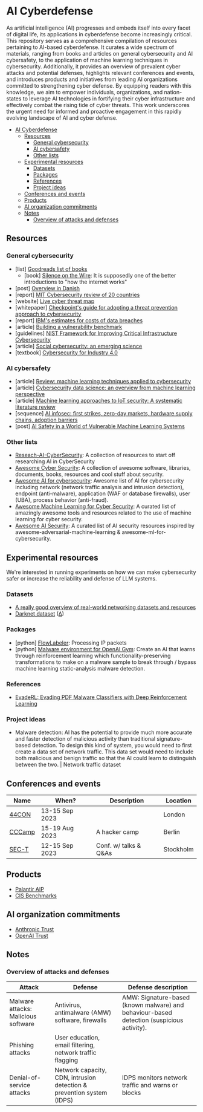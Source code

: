 # AI Cyberdefense

As artificial intelligence (AI) progresses and embeds itself into every facet of digital life, its applications in cyberdefense become increasingly critical. This repository serves as a comprehensive compilation of resources pertaining to AI-based cyberdefense. It curates a wide spectrum of materials, ranging from books and articles on general cybersecurity and AI cybersafety, to the application of machine learning techniques in cybersecurity. Additionally, it provides an overview of prevalent cyber attacks and potential defenses, highlights relevant conferences and events, and introduces products and initiatives from leading AI organizations committed to strengthening cyber defense. By equipping readers with this knowledge, we aim to empower individuals, organizations, and nation-states to leverage AI technologies in fortifying their cyber infrastructure and effectively combat the rising tide of cyber threats. This work underscores the urgent need for informed and proactive engagement in this rapidly evolving landscape of AI and cyber defense.

- [AI Cyberdefense](#ai-cyberdefense)
  - [Resources](#resources)
    - [General cybersecurity](#general-cybersecurity)
    - [AI cybersafety](#ai-cybersafety)
    - [Other lists](#other-lists)
  - [Experimental resources](#experimental-resources)
    - [Datasets](#datasets)
    - [Packages](#packages)
    - [References](#references)
    - [Project ideas](#project-ideas)
  - [Conferences and events](#conferences-and-events)
  - [Products](#products)
  - [AI organization commitments](#ai-organization-commitments)
  - [Notes](#notes)
    - [Overview of attacks and defenses](#overview-of-attacks-and-defenses)

## Resources

### General cybersecurity

- [list] [Goodreads list of books](https://www.goodreads.com/review/list/72754976?shelf=cybersecurity&sort=avg_rating#)
  - [book] [Silence on the Wire](https://cloudflare-ipfs.com/ipfs/bafykbzaced7qlzap77wrfegoup2djxbeafqeeasp47sgx563hmxhdnn4usfzg?filename=Michal%20Zalewski%20-%20Silence%20on%20the%20Wire_%20A%20Field%20Guide%20to%20Passive%20Reconnaissance%20and%20Indirect%20Attacks-No%20Starch%20Press%20%282005%29.pdf): It is supposedly one of the better introductions to "how the internet works"
- [post] [Overview in Danish](<https://www.bdo.dk/da-dk/services/advisory/cybersikkerhed?utm_source=bing&utm_medium=cpc&utm_campaign=Service%20-%20Cybersikkerhed%20(Dansk)&utm_term=Cyber%20Security&utm_content=Cyber%20Security>)
- [report] [MIT Cybersecurity review of 20 countries](https://www.technologyreview.com/2022/11/15/1063189/the-cyber-defense-index-2022-23/)
- [website] [Live cyber threat map](https://threatmap.checkpoint.com/)
- [whitepaper] [Checkpoint's guide for adopting a threat prevention approach to cybersecurity](https://pages.checkpoint.com/preventing-unknown-zero-day-attacks-whitepaper.html)
- [report] [IBM's estimates for costs of data breaches](https://www.ibm.com/reports/data-breach)
- [article] [Building a vulnerability benchmark](https://ietresearch.onlinelibrary.wiley.com/doi/10.1049/iet-ifs.2018.5647)
- [guidelines] [NIST Framework for Improving Critical Infrastructure Cybersecurity](https://www.baltimorecityschools.org/sites/default/files/inline-files/NIST.CSWP_.04162018.pdf)
- [article] [Social cybersecurity: an emerging science](https://link.springer.com/article/10.1007/s10588-020-09322-9)
- [textbook] [Cybersecurity for Industry 4.0](https://link.springer.com/book/10.1007/978-3-319-50660-9)

### AI cybersafety

- [article] [Review: machine learning techniques applied to cybersecurity](https://link.springer.com/article/10.1007/s13042-018-00906-1)
- [article] [Cybersecurity data science: an overview from machine learning perspective](https://link.springer.com/article/10.1186/s40537-020-00318-5)
- [article] [Machine learning approaches to IoT security: A systematic literature review](https://www.sciencedirect.com/science/article/pii/S2542660521000093)
- [sequence] [AI infosec: first strikes, zero-day markets, hardware supply chains, adoption barriers](https://www.lesswrong.com/posts/kvk2ZorXui4YB4zvc/ai-infosec-first-strikes-zero-day-markets-hardware-supply)
- [post] [AI Safety in a World of Vulnerable Machine Learning Systems](https://www.lesswrong.com/posts/ncsxcf8CkDveXBCrA/ai-safety-in-a-world-of-vulnerable-machine-learning-systems-1)

### Other lists

- [Reseach-AI-CyberSecurity](https://github.com/AIDXNZ/Research-Ai-Cybersec): A collection of resources to start off researching AI in CyberSecurity
- [Awesome Cyber Security](https://github.com/fabionoth/awesome-cyber-security): A collection of awesome software, libraries, documents, books, resources and cool stuff about security.
- [Awesome AI for cybersecurity](https://github.com/Billy1900/Awesome-AI-for-cybersecurity): Awesome list of AI for cybersecurity including network (network traffic analysis and intrusion detection), endpoint (anti-malware), application (WAF or database firewalls), user (UBA), process behavior (anti-fraud).
- [Awesome Machine Learning for Cyber Security](https://github.com/jivoi/awesome-ml-for-cybersecurity): A curated list of amazingly awesome tools and resources related to the use of machine learning for cyber security.
- [Awesome AI Security](https://github.com/DeepSpaceHarbor/Awesome-AI-Security): A curated list of AI security resources inspired by awesome-adversarial-machine-learning & awesome-ml-for-cybersecurity.

## Experimental resources

We're interested in running experiments on how we can make cybersecurity safer or increase the reliability and defense of LLM systems.

### Datasets

- [A really good overview of real-world networking datasets and resources](https://gist.github.com/stefanbschneider/96602bb3c8b256b90058d59f337a0e59)
- [Darknet dataset](https://www.unb.ca/cic/datasets/darknet2020.html) ([∆](https://www.kaggle.com/datasets/peterfriedrich1/cicdarknet2020-internet-traffic))

### Packages

- [python] [FlowLabeler](https://github.com/jsrojas/FlowLabeler): Processing IP packets
- [python] [Malware environment for OpenAI Gym](https://github.com/endgameinc/gym-malware): Create an AI that learns through reinforcement learning which functionality-preserving transformations to make on a malware sample to break through / bypass machine learning static-analysis malware detection.

### References

- [EvadeRL: Evading PDF Malware Classifiers with Deep Reinforcement Learning](https://www.hindawi.com/journals/scn/2022/7218800/)

### Project ideas

- Malware detection: AI has the potential to provide much more accurate and faster detection of malicious activity than traditional signature-based detection. To design this kind of system, you would need to first create a data set of network traffic. This data set would need to include both malicious and benign traffic so that the AI could learn to distinguish between the two. | Network traffic dataset

## Conferences and events

| Name                                                                 | When?          | Description           | Location  |
| -------------------------------------------------------------------- | -------------- | --------------------- | --------- |
| [44CON](https://44con.com/2023/03/20/44con-2023-early-bird-tickets/) | 13-15 Sep 2023 |                       | London    |
| [CCCamp](https://events.ccc.de/camp/2023/infos/)                     | 15-19 Aug 2023 | A hacker camp         | Berlin    |
| [SEC-T](https://www.sec-t.org/)                                      | 12-15 Sep 2023 | Conf. w/ talks & Q&As | Stockholm |

## Products

- [Palantir AIP](https://www.palantir.com/platforms/aip/)
- [CIS Benchmarks](https://www.cisecurity.org/cis-benchmarks)

## AI organization commitments

- [Anthropic Trust](https://trust.anthropic.com/)
- [OpenAI Trust](https://trust.openai.com/)

## Notes

### Overview of attacks and defenses

| Attack                              | Defense                                                               | Defense description                                                                       |
| ----------------------------------- | --------------------------------------------------------------------- | ----------------------------------------------------------------------------------------- |
| Malware attacks: Malicious software | Antivirus, antimalware (AMW) software, firewalls                      | AMW: Signature-based (known malware) and behaviour-based detection (suspicious activity). |
| Phishing attacks                    | User education, email filtering, network traffic flagging             |                                                                                           |
| Denial-of-service attacks           | Network capacity, CDN, intrusion detection & prevention system (IDPS) | IDPS monitors network traffic and warns or blocks                                         |
